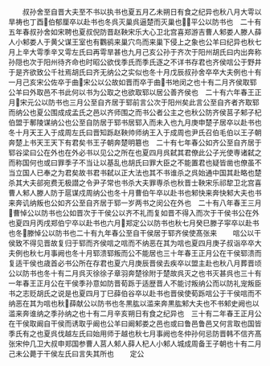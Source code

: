 <!-- { "loadSidebar": true } -->
　　叔孙舍至自晋大夫至不书以执书也夏五月乙未朔日有食之纪异也秋八月大雩以旱祷也丁酉伯郁厘卒以赴书也冬呉灭巢呉逼楚而灭巢也平公以防书也　二十有五年春叔孙舍如宋聘也夏叔倪防晋赵鞅宋乐大心卫北宫喜郑游吉曹人邾娄人滕人薛人小邾娄人于黄父谋王室也有鸜鹆来巢穴鸟而来巢下侵上之象也公羊曰纪异也秋七月上辛大雩季辛又雩左氏曰再雩旱甚也九月己亥公孙于齐次于阳州胡氏曰内出奔称孙隠也次于阳州待齐命也时昭公欲伐季氏而季氏逐之不详书存君也齐侯唁公于野井于是齐欲致公千社焉胡氏曰齐无纳公之实似也冬十月戊辰叔孙舍卒卒大夫例也十有一月己亥宋公佐卒于曲宋公以公故如晋而卒于曲书地闵之也十有二月齐侯取郓公羊曰外取邑不书此何以书为公取之也欲取郓以居公善齐侯也　二十有六年春王正月宋元公以防书也三月公至自齐居于郓前言公次于阳州矣此言公至自齐者齐取郓而纳公也夏公围成成孟氏之邑以齐师围之而书公者公主之也秋公防齐侯莒子邾子杞伯盟于鄟陵谋纳公也公至自防居于郓书居郓入而未入也九月庚申楚子居卒以赴书也冬十月天王入于成周左氏曰晋知跞赵鞅帅师纳王入于成周也尹氏召伯毛伯以王子朝奔楚上书天王天下有君矣书王子朝奔楚明簒也　二十有七年春公如齐公至自齐居于郓谷梁曰公在外也在外必书以见公之所在也夏四月呉弑其君僚此公子光使専诸弑之而称国何也或曰罪季子不当让以基乱也胡氏曰罪大臣之不能置君也疑皆凿也僚虽不当立国人已奉之为君矣故书君书弑以正大法也其不书谁杀之呉始通中国其赴略也楚杀其大夫郤宛费无极譛之令尹子常也书杀大夫罪専杀也秋晋士鞅宋乐祁犂卫北宫喜曹人邾人滕人防于扈谋戍周纳公也冬十月曹伯午卒以赴书也邾快来奔快邾大夫也书来奔讥纳叛也公如齐公至自齐居于郓一岁两书之闵公在外也　二十有八年春王三月曹悼公以防书也公如晋次于干侯公以齐不礼而复如晋不得入而次于干侯书公在外也夏四月丙戌郑伯宁卒以赴书也六月郑定公以防书也秋七月癸巳滕子寜卒以赴书也冬滕悼公以防书也二十有九年春公至自干侯居于郓齐侯使髙张来
　　唁公以干侯致不得见晋故复归于郓而齐侯唁之唁而不纳恶在其为唁也夏四月庚子叔诣卒卒大夫例也秋七月事阙也冬十月郓溃郓叛而公不能居也三十年春王正月公在干侯郓溃而复适干侯也歳首必书公所在存君也夏六月庚辰晋侯去疾卒以盟主赴也秋八月葬晋顷公以防书也冬十有二月呉灭徐徐子章羽奔楚徐附于楚故呉灭之也书灭甚呉也三十有一年春王正月公在干侯季孙意如防晋荀跞于适歴晋人不能讨叛纳公而以防礼宠叛臣书之志贬胡氏之说是也夏四月丁巳薛伯谷卒以赴书也晋侯使荀跞唁公于干侯唁而不纳恶在其为唁也秋薛献公以防书也冬黒肱以滥来奔黒肱邾大夫也不书邾史阙也以滥来奔谁纳之季孙纳之也十有二月辛亥朔日有食之纪异也　三十有二年春王正月公在干侯取阚自干侯而诱取乎阚也公羊曰阚邾娄之邑也或曰鲁邑鲁邑又何言取也国皆季氏有之也夏呉伐越左氏曰始用师于越也秋七月事阙也冬仲孙何忌防晋韩不信齐髙张宋仲几卫大叔申郑国参曹人莒人邾人薛人杞人小邾人城成周备王子朝也十有二月己未公薨于干侯左氏曰言失其所也
　　定公
